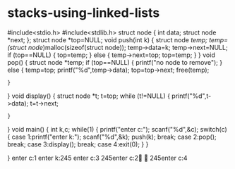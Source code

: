 # stacks-using-linked-lists
#include<stdio.h>
#include<stdlib.h>
struct node
{
    int data;
    struct node *next;
};
struct node *top=NULL;
void push(int k)
{
    struct node *temp;
    temp=(struct node*)malloc(sizeof(struct node));
    temp->data=k;
    temp->next=NULL;
    if (top==NULL)
    {
        top=temp;
    }
    else
    {
    temp->next=top;
    top=temp;
    }
}
void pop()
{
    struct node *temp;
    if (top==NULL)
    {
        printf("no node to remove");
    }
    else
    {
        temp=top;
        printf("%d",temp->data);
        top=top->next;
        free(temp);
       
    }
   
}
void display()
{
    struct node *t;
    t=top;
    while (t!=NULL)
    {
        printf("%d",t->data);
        t=t->next;
       
    }
}
void main()
{
    int k,c;
    while(1)
    {
        printf("enter c:");
        scanf("%d",&c);
        switch(c)
        {
            case 1:printf("enter k:");
                   scanf("%d",&k);
                   push(k);
                   break;
            case 2:pop();
                   break;
            case 3:display();
                   break;
            case 4:exit(0);
        }
    }
   
}
enter c:1
enter k:245
enter c:3
245enter c:2 
245enter c:4



